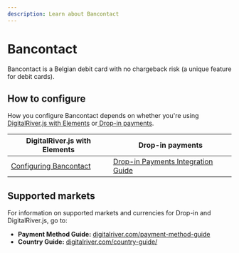```yaml
---
description: Learn about Bancontact
---
```


# Bancontact

Bancontact is a Belgian debit card with no chargeback risk (a unique feature for debit cards).&#x20;

## How to configure

How you configure Bancontact depends on whether you're using [DigitalRiver.js with Elements](../payments-solutions/digitalriver.js/) or[ Drop-in payments](../payments-solutions/drop-in/).&#x20;

| DigitalRiver.js with Elements                                                                 | Drop-in payments                                                                                 |
| --------------------------------------------------------------------------------------------- | ------------------------------------------------------------------------------------------------ |
| [Configuring Bancontact](../payments-solutions/digitalriver.js/payment-methods/bancontact.md) | [Drop-in Payments Integration Guide](../payments-solutions/drop-in/drop-in-integration-guide.md) |

## Supported markets

For information on supported markets and currencies for Drop-in and DigitalRiver.js, go to:&#x20;

* **Payment Method Guide:** [digitalriver.com/payment-method-guide](https://www.digitalriver.com/payment-method-guide/)
* **Country Guide:** [digitalriver.com/country-guide/](https://www.digitalriver.com/country-guide/)
